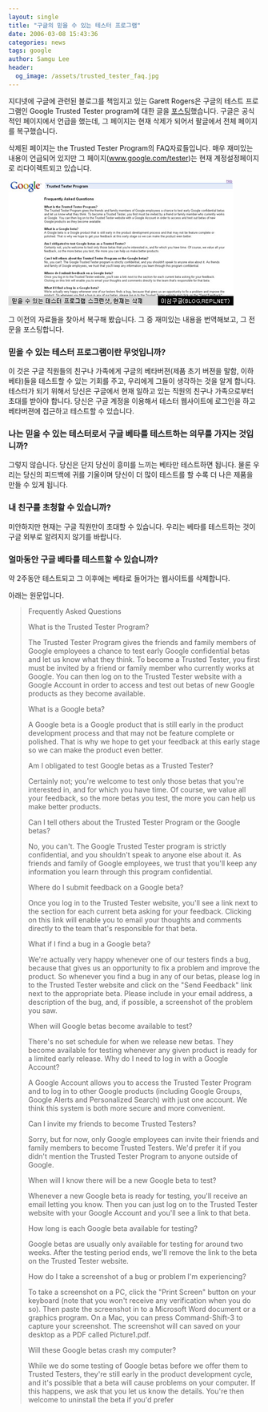 ```yaml
---
layout: single
title: "구글의 믿을 수 있는 테스터 프로그램"
date: 2006-03-08 15:43:36
categories: news
tags: google
author: Samgu Lee
header:
  og_image: /assets/trusted_tester_faq.jpg
---
```


지디넷에 구글에 관련된 블로그를 책임지고 있는 Garett Rogers은 구글의 테스트 프로그램인 Google Trusted Tester program에 대한 글을 [포스팅](http://blogs.zdnet.com/Google/?p=109)했습니다. 구글은 공식적인 페이지에서 언급을 했는데, 그 페이지는 현재 삭제가 되어서 팔글에서 전체 페이지를 복구했습니다.

삭제된 페이지는 the Trusted Tester Program의 FAQ자료들입니다. 매우 재미있는 내용이 언급되어 있지만 그 페이지(www.google.com/tester)는 현재 계정설정페이지로 리다이렉트되고 있습니다.

![믿을 수 있는 테스터 프로그램 스크린샷](/assets/trusted_tester_faq.jpg)

그 이전의 자료들을 찾아서 복구해 봤습니다. 그 중 재미있는 내용을 번역해보고, 그 전문을 포스팅합니다.

### 믿을 수 있는 테스터 프로그램이란 무엇입니까?

이 것은 구글 직원들의 친구나 가족에게 구글의 베타버젼(제품 초기 버젼을 말함, 이하 베타)들을 테스트할 수 있는 기회를 주고, 우리에게 그들이 생각하는 것을 알게 합니다. 테스터가 되기 위해서 당신은 구글에서 현재 일하고 있는 직원의 친구나 가족으로부터 초대를 받아야 합니다. 당신은 구글 계정을 이용해서 테스터 웹사이트에 로그인을 하고 베타버젼에 접근하고 테스트할 수 있습니다.

### 나는 믿을 수 있는 테스터로서 구글 베타를 테스트하는 의무를 가지는 것입니까?

그렇지 않습니다. 당신은 단지 당신이 흥미를 느끼는 베타만 테스트하면 됩니다. 물론 우리는 당신의 피드백에 귀를 기울이며 당신이 더 많이 테스트를 할 수록 더 나은 제품을 만들 수 있게 됩니다.

### 내 친구를 초청할 수 있습니까?

미안하지만 현재는 구글 직원만이 초대할 수 있습니다. 우리는 베타를 테스트하는 것이 구글 외부로 알려지지 않기를 바랍니다.

### 얼마동안 구글 베타를 테스트할 수 있습니까?

약 2주동안 테스트되고 그 이후에는 베타로 들어가는 웹사이트를 삭제합니다.

아래는 원문입니다.

> Frequently Asked Questions
>
> What is the Trusted Tester Program?
>
> The Trusted Tester Program gives the friends and family members of Google employees a chance to test early Google confidential betas and let us know what they think. To become a Trusted Tester, you first must be invited by a friend or family member who currently works at Google. You can then log on to the Trusted Tester website with a Google Account in order to access and test out betas of new Google products as they become available.
>
> What is a Google beta?
>
> A Google beta is a Google product that is still early in the product development process and that may not be feature complete or polished. That is why we hope to get your feedback at this early stage so we can make the product even better.
>
> Am I obligated to test Google betas as a Trusted Tester?
>
> Certainly not; you're welcome to test only those betas that you're interested in, and for which you have time. Of course, we value all your feedback, so the more betas you test, the more you can help us make better products.
>
> Can I tell others about the Trusted Tester Program or the Google betas?
>
> No, you can't. The Google Trusted Tester program is strictly confidential, and you shouldn't speak to anyone else about it. As friends and family of Google employees, we trust that you'll keep any information you learn through this program confidential.
>
> Where do I submit feedback on a Google beta?
>
> Once you log in to the Trusted Tester website, you'll see a link next to the section for each current beta asking for your feedback. Clicking on this link will enable you to email your thoughts and comments directly to the team that's responsible for that beta.
>
> What if I find a bug in a Google beta?
>
> We're actually very happy whenever one of our testers finds a bug, because that gives us an opportunity to fix a problem and improve the product. So whenever you find a bug in any of our betas, please log in to the Trusted Tester website and click on the "Send Feedback" link next to the appropriate beta. Please include in your email address, a description of the bug, and, if possible, a screenshot of the problem you saw.
>
> When will Google betas become available to test?
>
> There's no set schedule for when we release new betas. They become available for testing whenever any given product is ready for a limited early release.
> Why do I need to log in with a Google Account?
>
> A Google Account allows you to access the Trusted Tester Program and to log in to other Google products (including Google Groups, Google Alerts and Personalized Search) with just one account. We think this system is both more secure and more convenient.
>
> Can I invite my friends to become Trusted Testers?
>
> Sorry, but for now, only Google employees can invite their friends and family members to become Trusted Testers. We'd prefer it if you didn't mention the Trusted Tester Program to anyone outside of Google.
>
> When will I know there will be a new Google beta to test?
>
> Whenever a new Google beta is ready for testing, you'll receive an email letting you know. Then you can just log on to the Trusted Tester website with your Google Account and you'll see a link to that beta.
>
> How long is each Google beta available for testing?
>
> Google betas are usually only available for testing for around two weeks. After the testing period ends, we'll remove the link to the beta on the Trusted Tester website.
>
> How do I take a screenshot of a bug or problem I'm experiencing?
>
> To take a screenshot on a PC, click the "Print Screen" button on your keyboard (note that you won't receive any verification when you do so). Then paste the screenshot in to a Microsoft Word document or a graphics program. On a Mac, you can press Command-Shift-3 to capture your screenshot. The screenshot will can saved on your desktop as a PDF called Picture1.pdf.
>
> Will these Google betas crash my computer?
>
> While we do some testing of Google betas before we offer them to Trusted Testers, they're still early in the product development cycle, and it's possible that a beta will cause problems on your computer. If this happens, we ask that you let us know the details. You're then welcome to uninstall the beta if you'd prefer
